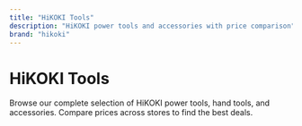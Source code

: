 ```yaml
---
title: "HiKOKI Tools"
description: "HiKOKI power tools and accessories with price comparison"
brand: "hikoki"
---
```


# HiKOKI Tools

Browse our complete selection of HiKOKI power tools, hand tools, and accessories. Compare prices across stores to find the best deals.
